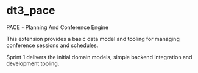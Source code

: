# dt3_pace

PACE - Planning And Conference Engine

This extension provides a basic data model and tooling for managing conference sessions and schedules.

Sprint 1 delivers the initial domain models, simple backend integration and development tooling.
